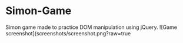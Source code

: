 # Simon-Game
Simon game made to practice DOM manipulation using jQuery.
![Game screenshot](screenshots/screenshot.png?raw=true
